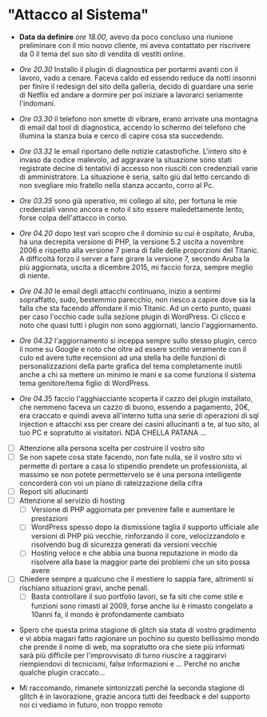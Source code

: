 # "Attacco al Sistema"

- **Data da definire** *ore 18.00*, avevo da poco concluso una riunione preliminare con il mio nuovo cliente, mi aveva contattato per riscrivere da 0 il tema del suo sito di vendita di vestiti online. 
- *Ore 20.30* Installo il plugin di diagnostica per portarmi avanti con il lavoro, vado a cenare. Faceva caldo ed essendo reduce da notti insonni per finire il redesign del sito della galleria, decido di guardare una serie di Netflix ed andare a dormire per poi iniziare a lavorarci seriamente l'indomani.
- *Ore 03.30* il telefono non smette di vibrare, erano arrivate una montagna di email dal tool di diagnostica, accendo lo schermo del telefono che illumina la stanza buia e cerco di capire cosa sta succedendo.
- *Ore 03.32* le email riportano delle notizie catastrofiche. L'intero sito è invaso da codice malevolo, ad aggravare la situazione sono stati registrate decine di tentativi di accesso non riusciti con credenziali varie di amministratore. La situazione è seria, salto giù dal letto cercando di non svegliare mio fratello nella stanza accanto, corro al Pc.
- *Ore 03.35* sono già operativo, mi collego al sito, per fortuna le mie credenziali vanno ancora e noto il sito essere maledettamente lento, forse colpa dell'attacco in corso.
- *Ore 04.20* dopo test vari scopro che il dominio su cui è ospitato, Aruba, ha una decrepita versione di PHP, la versione 5.2 uscita a novembre 2006 e rispetto alla versione 7 piena di falle delle proporzioni del Titanic. A difficoltà forzo il server a fare girare la versione 7, secondo Aruba la più aggiornata, uscita a dicembre 2015, mi faccio forza, sempre meglio di niente.
- *Ore 04.30* le email degli attacchi continuano, inizio a sentirmi sopraffatto, sudo, bestemmio parecchio, non riesco a capire dove sia la falla che sta facendo affondare il mio Titanic. Ad un certo punto, quasi per caso l'occhio cade sulla sezione plugin di WordPress. Ci clicco e noto che quasi tutti i plugin non sono aggiornati, lancio l'aggiornamento.

- *Ore 04.32* l'aggiornamento si inceppa sempre sullo stesso plugin, cerco il nome su Google e noto che oltre ad essere scritto veramente con il culo ed avere tutte recensioni ad una stella ha delle funzioni di personalizzazioni della parte grafica del tema completamente inutili anche a chi sa mettere un minimo le mani e sa come funziona il sistema tema genitore/tema figlio di WordPress. 

- *Ore 04.3*5 faccio l'agghiacciante scoperta il cazzo del plugin installato, che nemmeno faceva un cazzo di buono, essendo a pagamento, 20€, era craccato e quindi aveva all'interno tutta una serie di operazioni di sql injection e attacchi xss per creare dei casini allucinanti a te, al tuo sito, al tuo PC e sopratutto ai visitatori. NDA CHELLA PATANA ... 

- [ ]  Attenzione alla persona scelta per costruire il vostro sito
- [ ]  Se non sapete cosa state facendo, non fate nulla, se il vostro sito vi permette di portare a casa lo stipendio prendete un professionista, al massimo se non potete permettervelo se è una persona intelligente concorderà con voi un piano di rateizzazione della cifra
- [ ]  Report siti allucinanti
- [ ]  Attenzione al servizio di hosting
    - [ ]  Versione di PHP aggiornata per prevenire falle e aumentare le prestazioni
    - [ ]  WordPress spesso dopo la dismissione taglia il supporto ufficiale alle versioni di PHP più vecchie, rinforzando il core, velocizzandolo e risolvendo bug di sicurezza generati da versioni vecchie
    - [ ]  Hosting veloce e che abbia una buona reputazione in modo da risolvere alla base la maggior parte dei problemi che un sito possa avere
- [ ]  Chiedere sempre a qualcuno che il mestiere lo sappia fare, altrimenti si rischiano situazioni gravi, anche penali.
    - [ ]  Basta controllare il suo portfolio lavori, se fa siti che come stile e funzioni sono rimasti al 2009, forse anche lui è rimasto congelato a 10anni fa, il mondo è profondamente cambiato

- Spero che questa prima stagione di glitch sia stata di vostro gradimento e vi abbia magari fatto ragionare un pochino su questo bellissimo mondo che prende il nome di web, ma sopratutto ora che siete più informati sarà più difficile per l'improvvisato di turno riuscire a raggirarvi riempiendovi di tecnicismi, false informazioni e ... Perché no anche qualche plugin craccato...

- Mi raccomando, rimanete sintonizzati perché la seconda stagione di glitch è in lavorazione, grazie ancora tutti dei feedback e del supporto noi ci vediamo in futuro, non troppo remoto